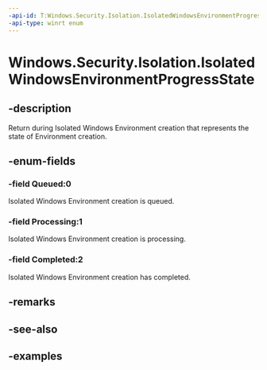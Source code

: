 ```yaml
---
-api-id: T:Windows.Security.Isolation.IsolatedWindowsEnvironmentProgressState
-api-type: winrt enum
---
```


<!-- Enumeration syntax.
public enum IsolatedWindowsEnvironmentProgressState : int 
-->

# Windows.Security.Isolation.IsolatedWindowsEnvironmentProgressState

## -description
Return during Isolated Windows Environment creation that represents the state of Environment creation.
## -enum-fields
### -field Queued:0
Isolated Windows Environment creation is queued.
### -field Processing:1
Isolated Windows Environment creation is processing.
### -field Completed:2
Isolated Windows Environment creation has completed.
## -remarks

## -see-also

## -examples

